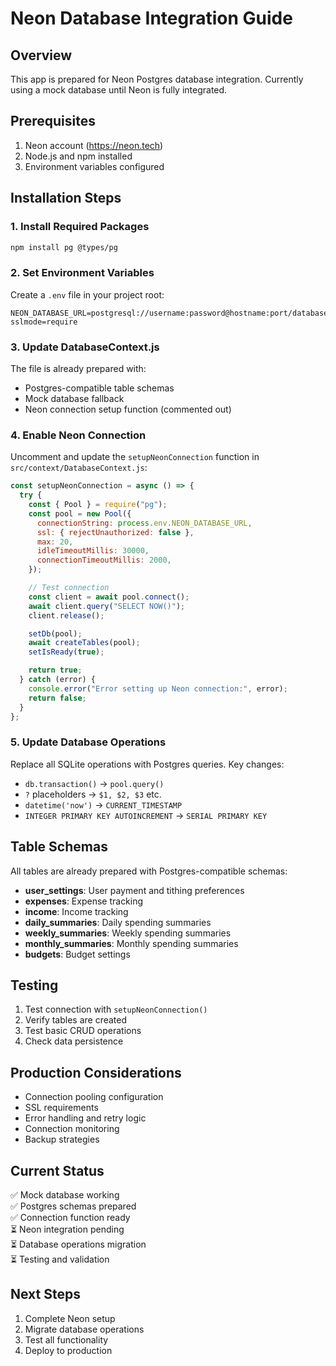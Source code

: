 # Neon Database Integration Guide

## Overview

This app is prepared for Neon Postgres database integration. Currently using a mock database until Neon is fully integrated.

## Prerequisites

1. Neon account (https://neon.tech)
2. Node.js and npm installed
3. Environment variables configured

## Installation Steps

### 1. Install Required Packages

```bash
npm install pg @types/pg
```

### 2. Set Environment Variables

Create a `.env` file in your project root:

```env
NEON_DATABASE_URL=postgresql://username:password@hostname:port/database?sslmode=require
```

### 3. Update DatabaseContext.js

The file is already prepared with:

- Postgres-compatible table schemas
- Mock database fallback
- Neon connection setup function (commented out)

### 4. Enable Neon Connection

Uncomment and update the `setupNeonConnection` function in `src/context/DatabaseContext.js`:

```javascript
const setupNeonConnection = async () => {
  try {
    const { Pool } = require("pg");
    const pool = new Pool({
      connectionString: process.env.NEON_DATABASE_URL,
      ssl: { rejectUnauthorized: false },
      max: 20,
      idleTimeoutMillis: 30000,
      connectionTimeoutMillis: 2000,
    });

    // Test connection
    const client = await pool.connect();
    await client.query("SELECT NOW()");
    client.release();

    setDb(pool);
    await createTables(pool);
    setIsReady(true);

    return true;
  } catch (error) {
    console.error("Error setting up Neon connection:", error);
    return false;
  }
};
```

### 5. Update Database Operations

Replace all SQLite operations with Postgres queries. Key changes:

- `db.transaction()` → `pool.query()`
- `?` placeholders → `$1, $2, $3` etc.
- `datetime('now')` → `CURRENT_TIMESTAMP`
- `INTEGER PRIMARY KEY AUTOINCREMENT` → `SERIAL PRIMARY KEY`

## Table Schemas

All tables are already prepared with Postgres-compatible schemas:

- **user_settings**: User payment and tithing preferences
- **expenses**: Expense tracking
- **income**: Income tracking
- **daily_summaries**: Daily spending summaries
- **weekly_summaries**: Weekly spending summaries
- **monthly_summaries**: Monthly spending summaries
- **budgets**: Budget settings

## Testing

1. Test connection with `setupNeonConnection()`
2. Verify tables are created
3. Test basic CRUD operations
4. Check data persistence

## Production Considerations

- Connection pooling configuration
- SSL requirements
- Error handling and retry logic
- Connection monitoring
- Backup strategies

## Current Status

✅ Mock database working  
✅ Postgres schemas prepared  
✅ Connection function ready  
⏳ Neon integration pending  
⏳ Database operations migration  
⏳ Testing and validation

## Next Steps

1. Complete Neon setup
2. Migrate database operations
3. Test all functionality
4. Deploy to production
